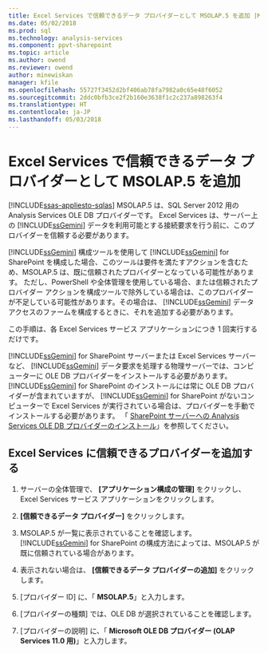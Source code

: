 ```yaml
---
title: Excel Services で信頼できるデータ プロバイダーとして MSOLAP.5 を追加 |Microsoft ドキュメント
ms.date: 05/02/2018
ms.prod: sql
ms.technology: analysis-services
ms.component: ppvt-sharepoint
ms.topic: article
ms.author: owend
ms.reviewer: owend
author: minewiskan
manager: kfile
ms.openlocfilehash: 55727f3452d2bf406ab78fa7982a0c65e48f6052
ms.sourcegitcommit: 2ddc0bfb3ce2f2b160e3638f1c2c237a898263f4
ms.translationtype: HT
ms.contentlocale: ja-JP
ms.lasthandoff: 05/03/2018
---
```

# <a name="add-msolap5-as-a-trusted-data-provider-in-excel-services"></a>Excel Services で信頼できるデータ プロバイダーとして MSOLAP.5 を追加
[!INCLUDE[ssas-appliesto-sqlas](../../includes/ssas-appliesto-sqlas.md)]
  MSOLAP.5 は、SQL Server 2012 用の Analysis Services OLE DB プロバイダーです。 Excel Services は、サーバー上の [!INCLUDE[ssGemini](../../includes/ssgemini-md.md)] データを利用可能とする接続要求を行う前に、このプロバイダーを信頼する必要があります。  
  
 [!INCLUDE[ssGemini](../../includes/ssgemini-md.md)] 構成ツールを使用して [!INCLUDE[ssGemini](../../includes/ssgemini-md.md)] for SharePoint を構成した場合、このツールは要件を満たすアクションを含むため、MSOLAP.5 は、既に信頼されたプロバイダーとなっている可能性があります。 ただし、PowerShell や全体管理を使用している場合、または信頼されたプロバイダー アクションを構成ツールで除外している場合は、このプロバイダーが不足している可能性があります。その場合は、 [!INCLUDE[ssGemini](../../includes/ssgemini-md.md)] データ アクセスのファームを構成するときに、それを追加する必要があります。  
  
 この手順は、各 Excel Services サービス アプリケーションにつき 1 回実行するだけです。  
  
 [!INCLUDE[ssGemini](../../includes/ssgemini-md.md)] for SharePoint サーバーまたは Excel Services サーバーなど、 [!INCLUDE[ssGemini](../../includes/ssgemini-md.md)] データ要求を処理する物理サーバーでは、コンピューターに OLE DB プロバイダーをインストールする必要があります。 [!INCLUDE[ssGemini](../../includes/ssgemini-md.md)] for SharePoint のインストールには常に OLE DB プロバイダーが含まれていますが、 [!INCLUDE[ssGemini](../../includes/ssgemini-md.md)] for SharePoint がないコンピューターで Excel Services が実行されている場合は、プロバイダーを手動でインストールする必要があります。 「 [SharePoint サーバーへの Analysis Services OLE DB プロバイダーのインストール](http://msdn.microsoft.com/en-us/2c62daf9-1f2d-4508-a497-af62360ee859)」を参照してください。  
  
## <a name="add-a-trusted-provider-to-excel-services"></a>Excel Services に信頼できるプロバイダーを追加する  
  
1.  サーバーの全体管理で、 **[アプリケーション構成の管理]** をクリックし、Excel Services サービス アプリケーションをクリックします。  
  
2.  **[信頼できるデータ プロバイダー]** をクリックします。  
  
3.  MSOLAP.5 が一覧に表示されていることを確認します。 [!INCLUDE[ssGemini](../../includes/ssgemini-md.md)] for SharePoint の構成方法によっては、MSOLAP.5 が既に信頼されている場合があります。  
  
4.  表示されない場合は、 **[信頼できるデータ プロバイダーの追加]** をクリックします。  
  
5.  [プロバイダー ID] に、「 **MSOLAP.5**」と入力します。  
  
6.  [プロバイダーの種類] では、OLE DB が選択されていることを確認します。  
  
7.  [プロバイダーの説明] に、「 **Microsoft OLE DB プロバイダー (OLAP Services 11.0 用)**」と入力します。  
  
  
